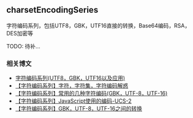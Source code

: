 ## charsetEncodingSeries
字符编码系列，包括UTF8，GBK，UTF16直接的转换，Base64编码，RSA，DES加密等

TODO: 待补...

### 相关博文

* [字符编码系列(UTF8，GBK，UTF16以及应用)](http://www.jianshu.com/p/94c9086a0fe5)
* [【字符编码系列】字符，字符集，字符编码解惑](http://www.jianshu.com/p/a5a510b31b6b)
* [【字符编码系列】常用的几种字符编码(GBK，UTF-8，UTF-16)](http://www.jianshu.com/p/bab0fcf84683)
* [【字符编码系列】JavaScript使用的编码-UCS-2](http://www.jianshu.com/p/a3f2e90c799e)
* [【字符编码系列】GBK，UTF-8，UTF-16之间的转换](http://www.jianshu.com/p/cdca33c8433f)
